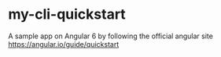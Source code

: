 # my-cli-quickstart
A sample app on Angular 6 by following the official angular site https://angular.io/guide/quickstart
